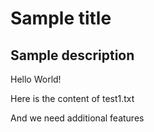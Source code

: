 # Sample title

## Sample description

<!-- ::insert file="test.txt" -->
<!-- Timestamp: 12/17/2024, 1:01:40 AM -->
Hello World!
<!-- :/insert -->

<!-- ::insert file="test1.txt" -->
<!-- Timestamp: 12/17/2024, 1:01:40 AM -->
Here is the content of test1.txt

And we need additional features
<!-- :/insert -->